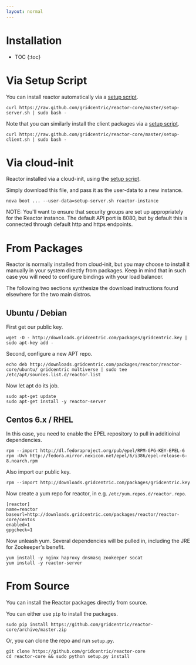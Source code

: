 ```yaml
---
layout: normal
---
```

<h1>Installation</h1>

* TOC
{:toc}

# Via Setup Script

You can install reactor automatically via a [setup script](https://raw.github.com/gridcentric/reactor-core/master/setup-server.sh).

    curl https://raw.github.com/gridcentric/reactor-core/master/setup-server.sh | sudo bash -

Note that you can similarly install the client packages via a [setup script](https://raw.github.com/gridcentric/reactor-core/master/setup-client.sh).

    curl https://raw.github.com/gridcentric/reactor-core/master/setup-client.sh | sudo bash -

# Via cloud-init

Reactor installed via a cloud-init, using the [setup script](https://raw.github.com/gridcentric/reactor-core/master/setup-server.sh).

Simply download this file, and pass it as the user-data to a new instance.

    nova boot ... --user-data=setup-server.sh reactor-instance

NOTE: You'll want to ensure that security groups are set up appropriately for
the Reactor instance. The default API port is 8080, but by default this is
connected through default http and https endpoints.

# From Packages

Reactor is normally installed from cloud-init, but you may choose to install it
manually in your system directly from packages. Keep in mind that in such case
you will need to configure bindings with your load balancer.

The following two sections synthesize the download instructions found elsewhere
for the two main distros.

## Ubuntu / Debian

First get our public key.

    wget -O - http://downloads.gridcentric.com/packages/gridcentric.key | sudo apt-key add -

Second, configure a new APT repo.

    echo deb http://downloads.gridcentric.com/packages/reactor/reactor-core/ubuntu/ gridcentric multiverse | sudo tee /etc/apt/sources.list.d/reactor.list

Now let apt do its job.

    sudo apt-get update
    sudo apt-get install -y reactor-server

## Centos 6.x / RHEL

In this case, you need to enable the EPEL repository to pull in additioinal dependencies.

    rpm --import http://dl.fedoraproject.org/pub/epel/RPM-GPG-KEY-EPEL-6
    rpm -Uvh http://fedora.mirror.nexicom.net/epel/6/i386/epel-release-6-8.noarch.rpm

Also import our public key.

    rpm --import http://downloads.gridcentric.com/packages/gridcentric.key

Now create a yum repo for reactor, in e.g. `/etc/yum.repos.d/reactor.repo`.

    [reactor]
    name=reactor
    baseurl=http://downloads.gridcentric.com/packages/reactor/reactor-core/centos
    enabled=1
    gpgcheck=1

Now unleash yum. Several dependencies will be pulled in, including the JRE for Zookeeper's benefit.

    yum install -y nginx haproxy dnsmasq zookeeper socat
    yum install -y reactor-server

# From Source

You can install the Reactor packages directly from source.

You can either use `pip` to install the packages.

    sudo pip install https://github.com/gridcentric/reactor-core/archive/master.zip

Or, you can clone the repo and run `setup.py`.

    git clone https://github.com/gridcentric/reactor-core
    cd reactor-core && sudo python setup.py install
